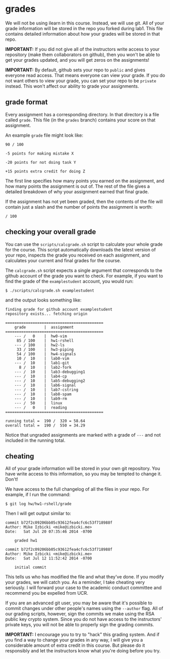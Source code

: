 # grades

We will not be using ilearn in this course.
Instead, we will use git.
All of your grade information will be stored in the repo you forked during lab1.
This file contains detailed information about how your grades will be stored in that repo.

**IMPORTANT:**
If you did not give all of the instructors write access to your repository (make them collaborators on github), then you won't be able to get your grades updated, and you will get zeros on the assignments!

**IMPORTANT:**
By default, github sets your repo to `public` and gives everyone read access.
That means everyone can view your grade.
If you do not want others to view your grade, you can set your repo to be `private` instead.
This won't affect our ability to grade your assignments.

## grade format

Every assignment has a corresponding directory.
In that directory is a file called `grade`.
This file (in the `grades` branch) contains your score on that assignment.

An example `grade` file might look like:

```
90 / 100

-5 points for making mistake X

-20 points for not doing task Y

+15 points extra credit for doing Z
```

The first line specifies how many points you earned on the assignment, and how many points the assignment is out of.
The rest of the file gives a detailed breakdown of why your assignment earned that final grade.

If the assignment has not yet been graded, then the contents of the file will contain just a slash and the number of points the assignment is worth:

```
/ 100
```

## checking your overall grade

You can use the `scripts/calcgrade.sh` script to calculate your whole grade for the course.
This script automatically downloads the latest version of your repo, inspects the grade you received on each assignment, and calculates your current and final grades for the course.

The `calcgrade.sh` script expects a single argument that corresponds to the github account of the grade you want to check.
For example, if you want to find the grade of the `examplestudent` account, you would run:

```
$ ./scripts/calcgrade.sh examplestudent
```

and the output looks something like:

```
finding grade for github account examplestudent
repository exists... fetching origin

===========================================
    grade        |  assignment
===========================================
    --- /   0    |  hw0-vim
     85 / 100    |  hw1-rshell
    --- / 100    |  hw2-ls
     33 / 100    |  hw3-piping
     54 / 100    |  hw4-signals
     10 /  10    |  lab0-vim
    --- /  10    |  lab1-git
      8 /  10    |  lab2-fork
    --- /  10    |  lab3-debugging1
    --- /  10    |  lab4-cp
    --- /  10    |  lab5-debugging2
    --- /  10    |  lab6-signal
    --- /  10    |  lab7-cstring
    --- /  10    |  lab8-spam
    --- /  10    |  lab9-rm
    --- /  50    |  linux
    --- /   0    |  reading
===========================================

running total =  190 /  320 = 58.64
overall total =  190 /  550 = 34.29
```

Notice that ungraded assignments are marked with a grade of `---` and not included in the running total.

## cheating

All of your grade information will be stored in your own git repository.
You have write access to this information, so you may be tempted to change it.
Don't!

We have access to the full changelog of all the files in your repo.
For example, if I run the command:

```
$ git log hw/hw1-rshell/grade
```

Then I will get output similar to:

```
commit b72f2c09206bb05c93612fea4cfc6c53f718988f
Author: Mike Izbicki <mike@izbicki.me>
Date:   Sat Jul 20 07:35:46 2014 -0700

    graded hw1

commit b72f2c09206bb05c93612fea4cfc6c53f718988f
Author: Mike Izbicki <mike@izbicki.me>
Date:   Sat Jul 12 11:52:42 2014 -0700

    initial commit
```

This tells us who has modified the file and what they've done.
If you modify your grades, we will catch you.
As a reminder, I take cheating very seriously.
I will forward your case to the academic conduct committee and recommend you be expelled from UCR.

If you are an advanced git user, you may be aware that it's possible to commit changes under other people's names using the `--author` flag.
All of our grading scripts, however, sign the commits we make using the RSA public key crypto system.
Since you do not have access to the instructors' private keys, you will not be able to properly sign the grading commits.

**IMPORTANT:**
I encourage you to try to "hack" this grading system.
And if you find a way to change your grades in any way, I will give you a considerable amount of extra credit in this course.
But please do it responsibly and let the instructors know what you're doing before you try.
